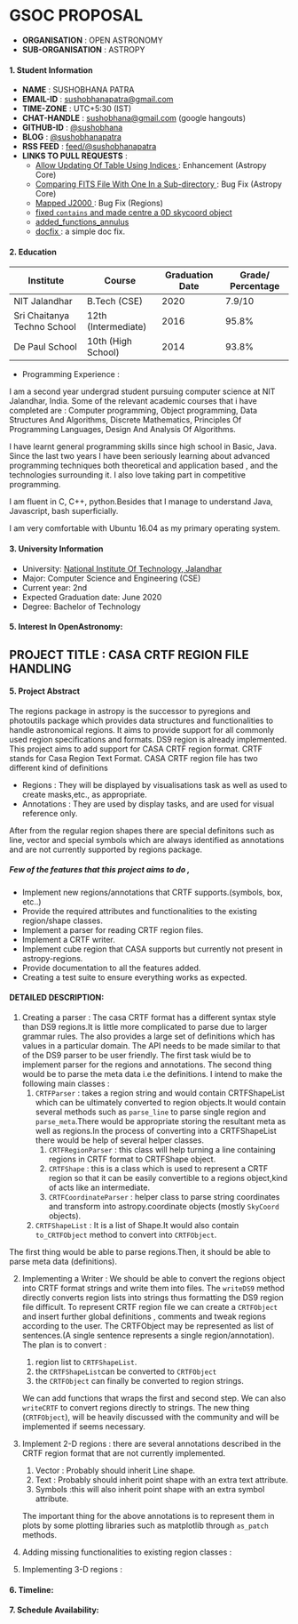 # GSOC PROPOSAL

- **ORGANISATION**     : OPEN ASTRONOMY
- **SUB-ORGANISATION** : ASTROPY

#### 1.  Student Information

- **NAME** : SUSHOBHANA PATRA
- **EMAIL-ID** : sushobhanapatra@gmail.com 
- **TIME-ZONE** : UTC+5:30 (IST)
- **CHAT-HANDLE** : [sushobhana@gmail.com](https://hangouts.google.com/) (google hangouts)
- **GITHUB-ID** : [@sushobhana](https://github.com/sushobhana)
- **BLOG** : [@sushobhanapatra](https://medium.com/@sushobhanapatra)
- **RSS FEED** : [feed/@sushobhanapatra](https://medium.com/feed/@sushobhanapatra)
- **LINKS TO PULL REQUESTS** :
    - [ Allow Updating Of Table Using Indices ](https://github.com/astropy/astropy/pull/6831) : Enhancement (Astropy Core)
    - [ Comparing FITS File With One In a Sub-directory ](https://github.com/astropy/astropy/pull/7085) : Bug Fix (Astropy Core)
    - [ Mapped J2000 ](https://github.com/astropy/regions/pull/157) : Bug Fix (Regions)
    - [ fixed `contains` and made centre a 0D skycoord object ](https://github.com/astropy/regions/pull/159)
    - [ added_functions_annulus ](https://github.com/astropy/regions/pull/161)
    - [ docfix ](https://github.com/astropy/regions/pull/164) : a simple doc fix.
    
#### 2.  Education 

| Institute                   | Course              | Graduation Date | Grade/ Percentage |
|-----------------------------|---------------------|-----------------|-------------------|
| NIT Jalandhar               | B.Tech (CSE)        | 2020            | 7.9/10            |
| Sri Chaitanya Techno School | 12th (Intermediate) | 2016            | 95.8%            |
| De Paul School              | 10th (High School)  | 2014            | 93.8%            |

    
- Programming Experience :

I am a second year undergrad student pursuing computer science at NIT Jalandhar, India. Some of the relevant academic courses
that i have completed are : Computer programming, Object programming, Data Structures And Algorithms, Discrete Mathematics, 
Principles Of Programming Languages, Design And Analysis Of Algorithms.

I have learnt general programming skills since high school in Basic, Java. Since the last two years I have been seriously learning about advanced programming techniques
both theoretical and application based , and the technologies surrounding it. I also love taking part in competitive programming.
      
I am fluent in C, C++, python.Besides that I manage to understand Java, Javascript, bash superficially.

I am very comfortable with Ubuntu 16.04 as my primary operating system.

#### 3.  University Information
	
* University: [National Institute Of Technology, Jalandhar](http://nitj.ac.in)
* Major: Computer Science and Engineering (CSE) 
* Current year: 2nd
* Expected Graduation date: June 2020
* Degree: Bachelor of Technology
        
#### 5.  Interest In OpenAstronomy:

## PROJECT TITLE : CASA CRTF REGION FILE HANDLING

#### 5.  Project Abstract
The regions package in astropy is the successor to pyregions and photoutils package which provides data structures and functionalities to handle astronomical regions.
It aims to provide support for all commonly used region specifications and formats. DS9 region is already implemented. This project aims to add support for CASA CRTF region format. CRTF stands for Casa Region Text Format.
CASA CRTF region file has two different kind of definitions
- Regions : They will be displayed by visualisations task as well as used to create masks,etc., as appropriate.
- Annotations  : They are used by display tasks, and are used for visual reference only.

After from the regular region shapes there are special definitons such as line, vector and special symbols which are always identified as annotations and are not currently supported by regions package.

##### Few of the features that this project aims to do ,

- Implement new regions/annotations that CRTF supports.(symbols, box, etc..)
- Provide the required attributes and functionalities to the existing region/shape classes.
- Implement a parser for reading CRTF region files.
- Implement a CRTF writer.
- Implement cube region that CASA supports but currently not present in astropy-regions.
- Provide documentation to all the features added.
- Creating a test suite to ensure everything works as expected.

#### DETAILED DESCRIPTION:

1. Creating a parser : The casa CRTF format has a different syntax style than DS9 regions.It is little more complicated to parse due to larger grammar rules. The also provides a large
set of definitions which has values in a particular domain. The API needs to be made similar to that of the DS9 parser to be user friendly. The first task wiuld be to implement parser for 
the regions and annotations. The second thing would be to parse the meta data i.e the definitions. I intend to make the following main classes :
   1. `CRTFParser` : takes a region string and would contain CRTFShapeList which can be ultimately converted to region objects.It would contain several methods such as 
   `parse_line` to parse single region and `parse_meta`.There would be appropriate storing the resultant meta as well as regions.In the process of converting into 
   a CRTFShapeList there would be help of several helper classes. 
        1. `CRTFRegionParser` : this class will help turning a line containing regions in CRTF format to CRTFShape object.
        2. `CRTFShape` : this is a class which is used to represent a CRTF region so that it can be easily convertible to a regions object,kind of acts like an intermediate. 
        3. `CRTFCoordinateParser` : helper class to parse string coordinates and transform into astropy.coordinate objects (mostly `SkyCoord` objects).
   2. `CRTFShapeList` : It is a list of Shape.It would also contain `to_CRTFObject` method to convert into `CRTFObject`.
   
The first thing would be able to parse regions.Then, it should be able to parse meta data (definitions).

2. Implementing a Writer : We should be able to  convert the regions object into CRTF format strings and write them into files.
The `writeDS9` method directly converts region lists into strings thus formatting the DS9 region file difficult.
To represent CRTF region file we can create a `CRTFObject` and insert further global definitions , comments and tweak regions according to the user.
The CRTFObject may be represented as list of sentences.(A single sentence represents a single region/annotation).
The plan is to convert :
    1. region list to `CRTFShapeList`. 
    2. the `CRTFShapeList`can be converted to `CRTFObject` 
    3. the `CRTFObject` can finally be converted to region strings.

   We can add functions that wraps the first and second step.
   We can also `writeCRTF` to convert regions directly to strings. 
   The new thing (`CRTFObject`), will be heavily discussed with the community and will be implemented if seems necessary.

3. Implement 2-D regions : there are several annotations described in the CRTF region format that are not currently implemented.
    1. Vector : Probably should inherit Line shape.
    2. Text : Probably should inherit point shape with an extra text attribute.
    3. Symbols :this will also inherit point shape with an extra symbol attribute.
    
   The important thing for the above annotations is to represent them in plots by some plotting libraries such as matplotlib through `as_patch` methods.

4. Adding missing functionalities to existing region classes : 

5. Implementing 3-D regions : 
  


#### 6.  Timeline:
#### 7.  Schedule Availability:
    
    

